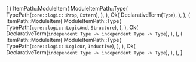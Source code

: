 [
    (
        ItemPath::ModuleItem(
            ModuleItemPath::Type(
                TypePath(`core::logic::Prop`, `Extern`),
            ),
        ),
        Ok(
            DeclarativeTerm(`Type`),
        ),
    ),
    (
        ItemPath::ModuleItem(
            ModuleItemPath::Type(
                TypePath(`core::logic::LogicAnd`, `Structure`),
            ),
        ),
        Ok(
            DeclarativeTerm(`independent Type -> independent Type -> Type`),
        ),
    ),
    (
        ItemPath::ModuleItem(
            ModuleItemPath::Type(
                TypePath(`core::logic::LogicOr`, `Inductive`),
            ),
        ),
        Ok(
            DeclarativeTerm(`independent Type -> independent Type -> Type`),
        ),
    ),
]